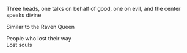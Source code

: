 Three heads, one talks on behalf of good, one on evil, and the center speaks divine
 
Similar to the Raven Queen
 
People who lost their way  
Lost souls